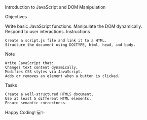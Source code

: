 
Introduction to JavaScript and DOM Manipulation

Objectives

Write basic JavaScript functions. Manipulate the DOM dynamically. Respond to user interactions.
Instructions

    Create a script.js file and link it to a HTML.
    Structure the document using DOCTYPE, html, head, and body.

Note

    Write JavaScript that:
    Changes text content dynamically.
    Modifies CSS styles via JavaScript.
    Adds or removes an element when a button is clicked.

Tasks

    Create a well-structured HTML5 document.
    Use at least 5 different HTML elements.
    Ensure semantic correctness.

Happy Coding! 💻✨